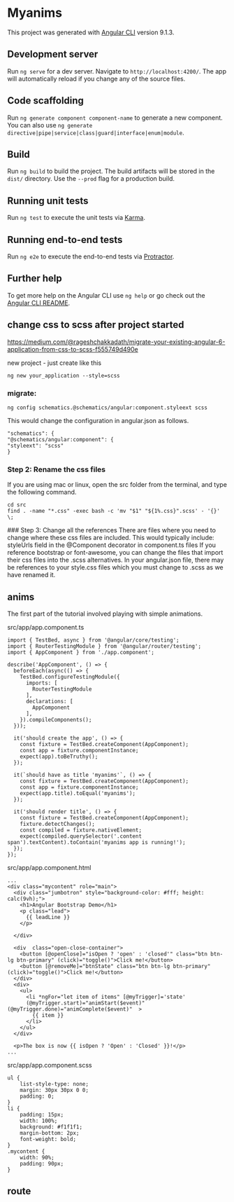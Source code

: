 # Myanims

This project was generated with [Angular CLI](https://github.com/angular/angular-cli) version 9.1.3.

## Development server

Run `ng serve` for a dev server. Navigate to `http://localhost:4200/`. The app will automatically reload if you change any of the source files.

## Code scaffolding

Run `ng generate component component-name` to generate a new component. You can also use `ng generate directive|pipe|service|class|guard|interface|enum|module`.

## Build

Run `ng build` to build the project. The build artifacts will be stored in the `dist/` directory. Use the `--prod` flag for a production build.

## Running unit tests

Run `ng test` to execute the unit tests via [Karma](https://karma-runner.github.io).

## Running end-to-end tests

Run `ng e2e` to execute the end-to-end tests via [Protractor](http://www.protractortest.org/).

## Further help

To get more help on the Angular CLI use `ng help` or go check out the [Angular CLI README](https://github.com/angular/angular-cli/blob/master/README.md).

## change css to scss after project started

https://medium.com/@rageshchakkadath/migrate-your-existing-angular-6-application-from-css-to-scss-f555749d490e

new project - just create like this

```
ng new your_application --style=scss
```

### migrate:

```
ng config schematics.@schematics/angular:component.styleext scss
```
This would change the configuration in angular.json as follows.
```
"schematics": {
"@schematics/angular:component": {
"styleext": "scss"
}
```

### Step 2: Rename the css files
If you are using mac or linux, open the src folder from the terminal, and type the following command.

```
cd src
find . -name "*.css" -exec bash -c 'mv "$1" "${1%.css}".scss' - '{}' \;
```

### Step 3: Change all the references
There are files where you need to change where these css files are included. This would typically include:
styleUrls field in the @Component decorator in component.ts files
If you reference bootstrap or font-awesome, you can change the files that import their css files into the .scss alternatives.
In your angular.json file, there may be references to your style.css files which you must change to .scss as we have renamed it.


## anims

The first part of the tutorial involved playing with simple animations.

src/app/app.component.ts
```
import { TestBed, async } from '@angular/core/testing';
import { RouterTestingModule } from '@angular/router/testing';
import { AppComponent } from './app.component';

describe('AppComponent', () => {
  beforeEach(async(() => {
    TestBed.configureTestingModule({
      imports: [
        RouterTestingModule
      ],
      declarations: [
        AppComponent
      ],
    }).compileComponents();
  }));

  it('should create the app', () => {
    const fixture = TestBed.createComponent(AppComponent);
    const app = fixture.componentInstance;
    expect(app).toBeTruthy();
  });

  it(`should have as title 'myanims'`, () => {
    const fixture = TestBed.createComponent(AppComponent);
    const app = fixture.componentInstance;
    expect(app.title).toEqual('myanims');
  });

  it('should render title', () => {
    const fixture = TestBed.createComponent(AppComponent);
    fixture.detectChanges();
    const compiled = fixture.nativeElement;
    expect(compiled.querySelector('.content span').textContent).toContain('myanims app is running!');
  });
});
```

src/app/app.component.html
```
...
<div class="mycontent" role="main">
  <div class="jumbotron" style="background-color: #fff; height: calc(9vh);">
    <h1>Angular Bootstrap Demo</h1>
    <p class="lead">
      {{ leadLine }}
    </p>

  </div>

  <div  class="open-close-container">
    <button [@openClose]="isOpen ? 'open' : 'closed'" class="btn btn-lg btn-primary" (click)="toggle()">Click me!</button>
    <button [@removeMe]="btnState" class="btn btn-lg btn-primary" (click)="toggle()">Click me!</button>
  </div>
  <div>
    <ul>
      <li *ngFor="let item of items" [@myTrigger]='state' 
      (@myTrigger.start)="animStart($event)" (@myTrigger.done)="animComplete($event)"  >
        {{ item }}        
      </li>
    </ul>
  </div>

  <p>The box is now {{ isOpen ? 'Open' : 'Closed' }}!</p>
...
```

src/app/app.component.scss
```
ul {
    list-style-type: none;
    margin: 30px 30px 0 0;
    padding: 0;
}
li {
    padding: 15px;
    width: 100%;
    background: #f1f1f1;
    margin-bottom: 2px;
    font-weight: bold;
}
.mycontent {
    width: 90%;
    padding: 90px;
}
```

## route


